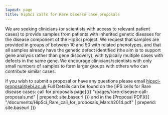 ```yaml
---
layout: page
title: HipSci calls for Rare Disease case proposals
---
```


We are seeking clinicians (or scientists with access to relevant patient cases)
to provide samples from patients with inherited genetic diseases for the
disease component of the HipSci project. We request that samples are provided
in groups of between 10 and 50 with related phenotypes, and that all samples
already have the genetic defect identified (the aim is to support gene analysis
rather than gene discovery), with typically multiple cases with defects in the
same gene. We encourage clinicians/scientists with only small numbers of
samples to form larger groups with others who can contribute similar cases.

If you wish to submit a proposal or have any questions please email
[hipsci-proposal@ebi.ac.uk](mailto:hipsci-proposal@ebi.ac.uk)
Full Details can be found on the [iPS cells for Rare
disease cases: call for proposals page]({{ "/pages/rare-disease-call-proposals.md" | prepend: site.baseurl }})
and in the [Proposal PDF]({{ "/documents/HipSci_Rare_call_for_proposals_March2014.pdf" | prepend: site.baseurl }})
